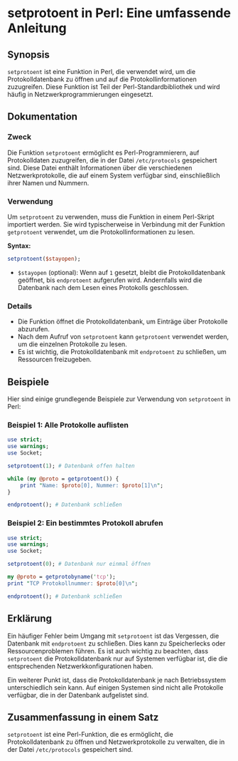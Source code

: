 <!--
Meta Description: # setprotoent in Perl: Eine umfassende Anleitung ## Synopsis `setprotoent` ist eine Funktion in Perl, die verwendet wird, um die Protokolldatenbank zu...
Meta Keywords: die, setprotoent, perl, ist, funktion
-->

# setprotoent in Perl: Eine umfassende Anleitung

## Synopsis
`setprotoent` ist eine Funktion in Perl, die verwendet wird, um die Protokolldatenbank zu öffnen und auf die Protokollinformationen zuzugreifen. Diese Funktion ist Teil der Perl-Standardbibliothek und wird häufig in Netzwerkprogrammierungen eingesetzt.

## Dokumentation
### Zweck
Die Funktion `setprotoent` ermöglicht es Perl-Programmierern, auf Protokolldaten zuzugreifen, die in der Datei `/etc/protocols` gespeichert sind. Diese Datei enthält Informationen über die verschiedenen Netzwerkprotokolle, die auf einem System verfügbar sind, einschließlich ihrer Namen und Nummern.

### Verwendung
Um `setprotoent` zu verwenden, muss die Funktion in einem Perl-Skript importiert werden. Sie wird typischerweise in Verbindung mit der Funktion `getprotoent` verwendet, um die Protokollinformationen zu lesen.

**Syntax:**
```perl
setprotoent($stayopen);
```
- `$stayopen` (optional): Wenn auf `1` gesetzt, bleibt die Protokolldatenbank geöffnet, bis `endprotoent` aufgerufen wird. Andernfalls wird die Datenbank nach dem Lesen eines Protokolls geschlossen.

### Details
- Die Funktion öffnet die Protokolldatenbank, um Einträge über Protokolle abzurufen.
- Nach dem Aufruf von `setprotoent` kann `getprotoent` verwendet werden, um die einzelnen Protokolle zu lesen.
- Es ist wichtig, die Protokolldatenbank mit `endprotoent` zu schließen, um Ressourcen freizugeben.

## Beispiele
Hier sind einige grundlegende Beispiele zur Verwendung von `setprotoent` in Perl:

### Beispiel 1: Alle Protokolle auflisten
```perl
use strict;
use warnings;
use Socket;

setprotoent(1); # Datenbank offen halten

while (my @proto = getprotoent()) {
    print "Name: $proto[0], Nummer: $proto[1]\n";
}

endprotoent(); # Datenbank schließen
```

### Beispiel 2: Ein bestimmtes Protokoll abrufen
```perl
use strict;
use warnings;
use Socket;

setprotoent(0); # Datenbank nur einmal öffnen

my @proto = getprotobyname('tcp');
print "TCP Protokollnummer: $proto[0]\n";

endprotoent(); # Datenbank schließen
```

## Erklärung
Ein häufiger Fehler beim Umgang mit `setprotoent` ist das Vergessen, die Datenbank mit `endprotoent` zu schließen. Dies kann zu Speicherlecks oder Ressourcenproblemen führen. Es ist auch wichtig zu beachten, dass `setprotoent` die Protokolldatenbank nur auf Systemen verfügbar ist, die die entsprechenden Netzwerkkonfigurationen haben.

Ein weiterer Punkt ist, dass die Protokolldatenbank je nach Betriebssystem unterschiedlich sein kann. Auf einigen Systemen sind nicht alle Protokolle verfügbar, die in der Datenbank aufgelistet sind.

## Zusammenfassung in einem Satz
`setprotoent` ist eine Perl-Funktion, die es ermöglicht, die Protokolldatenbank zu öffnen und Netzwerkprotokolle zu verwalten, die in der Datei `/etc/protocols` gespeichert sind.